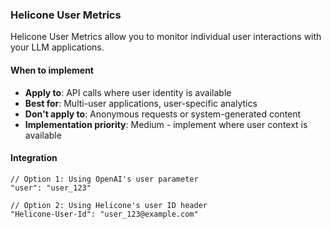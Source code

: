 ### Helicone User Metrics

Helicone User Metrics allow you to monitor individual user interactions with your LLM applications.

#### When to implement

- **Apply to**: API calls where user identity is available
- **Best for**: Multi-user applications, user-specific analytics
- **Don't apply to**: Anonymous requests or system-generated content
- **Implementation priority**: Medium - implement where user context is available

#### Integration

```
// Option 1: Using OpenAI's user parameter
"user": "user_123"

// Option 2: Using Helicone's user ID header
"Helicone-User-Id": "user_123@example.com"
```
